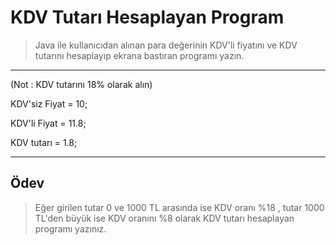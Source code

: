 # KDV Tutarı Hesaplayan Program
>Java ile kullanıcıdan alınan para değerinin KDV'li fiyatını ve KDV tutarını hesaplayıp ekrana bastıran programı yazın.

<hr>

(Not : KDV tutarını 18% olarak alın)

KDV'siz Fiyat = 10; 

KDV'li Fiyat = 11.8; 

KDV tutarı = 1.8;

<hr>

## Ödev

> Eğer girilen tutar 0 ve 1000 TL arasında ise KDV oranı %18 , tutar 1000 TL'den büyük ise KDV oranını %8 olarak KDV tutarı hesaplayan programı yazınız.